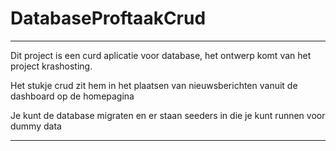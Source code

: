 # DatabaseProftaakCrud

-----------------------------------------------------------------------------------------------------------

Dit project is een curd aplicatie voor database, het ontwerp komt van het project krashosting.

Het stukje crud zit hem in het plaatsen van nieuwsberichten vanuit de dashboard op de homepagina

Je kunt de database migraten en er staan seeders in die je kunt runnen voor dummy data

-----------------------------------------------------------------------------------------------------------
